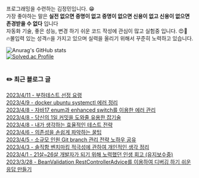 
프로그래밍을 수련하는 김정민입니다. 😁 <br>
가장 좋아하는 말은 **실전 없으면 증명이 없고 증명이 없으면 신용이 없고 신용이 없으면 존경받을 수 없다** 입니다 <br>
자동화 기술, 좋은 성능, 변경 하기 쉬운 코드 작성에 관심이 많고 실험중 입니다. 😍🧪 <br>
🔥몰입력 있는 성격🔥을 가지고 있으며 실력을 올리기 위해서 꾸준히 노력하고 있습니다. <br>

![Anurag's GitHub stats](https://github-readme-stats.vercel.app/api?username=jungmini0601&show_icons=true&theme=radical)<br>
[![Solved.ac Profile](http://mazassumnida.wtf/api/v2/generate_badge?boj=kJungmin)](https://solved.ac/kJungmin/)<br><br>
<h3>✏️ 최근 블로그 글</h3> 

[2023/4/11 - 부하테스트 선정 요령](https://jungmini-laboratory.tistory.com/32) <br>
[2023/4/9 - docker ubuntu systemctl 에러 정리](https://jungmini-laboratory.tistory.com/31) <br>
[2023/4/8 - 자바17 enum과 enhanced switch를 이용한 에러 관리](https://jungmini-laboratory.tistory.com/30) <br>
[2023/4/8 - 당신의 1일 커밋을 도와줄 유용한 잡기술](https://jungmini-laboratory.tistory.com/29) <br>
[2023/4/8 - 내가 생각하는 효율적인 테스트 전략](https://jungmini-laboratory.tistory.com/28) <br>
[2023/4/6 - 의존성을 손쉽게 파악하는 꿀팁](https://jungmini-laboratory.tistory.com/27) <br>
[2023/4/5 - 소규모 인원 Git branch 관리 전략 노하우 공유](https://jungmini-laboratory.tistory.com/26) <br>
[2023/4/3 - 솔직함  벤치마킹 적극성에 관하여 개인적인 생각 정리](https://jungmini-laboratory.tistory.com/25) <br>
[2023/4/1 - 21살~26살 개발자가 되기 위해 노력했던 인생 회고 (유지보수중)](https://jungmini-laboratory.tistory.com/16) <br>
[2023/3/28 - BeanValidation RestControllerAdvice를 이용하여 디버깅 하기 쉬운 응답 만들기](https://jungmini-laboratory.tistory.com/15) <br>
